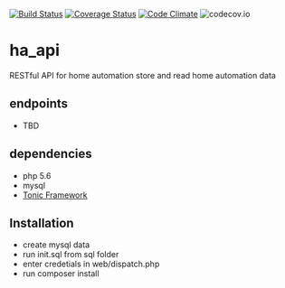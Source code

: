 [![Build Status](https://travis-ci.org/mixmasteru/ha_api.svg?branch=master)](https://travis-ci.org/mixmasteru/ha_api)
[![Coverage Status](https://coveralls.io/repos/mixmasteru/ha_api/badge.svg?branch=master&service=github)](https://coveralls.io/github/mixmasteru/ha_api?branch=master)
[![Code Climate](https://codeclimate.com/github/mixmasteru/ha_api/badges/gpa.svg)](https://codeclimate.com/github/mixmasteru/ha_api)
![codecov.io](https://codecov.io/github/mixmasteru/ha_api/branch.svg?branch=master)
# ha_api
RESTful API for home automation
store and read home automation data

## endpoints
* TBD

## dependencies
* php 5.6
* mysql
* [Tonic Framework](https://github.com/peej/tonic)

## Installation
* create mysql data
* run init.sql from sql folder
* enter credetials in web/dispatch.php
* run composer install

